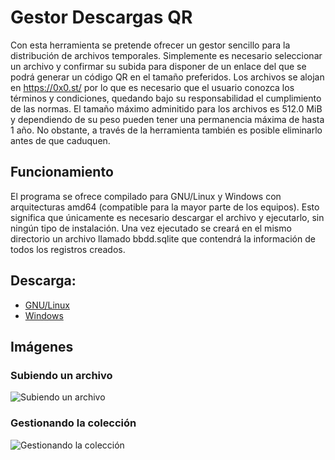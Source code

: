 # Gestor Descargas QR
Con esta herramienta se pretende ofrecer un gestor sencillo para la distribución de archivos temporales. Simplemente es necesario seleccionar un archivo y confirmar su subida para disponer de un enlace del que se podrá generar un código QR en el tamaño preferidos. Los archivos se alojan en https://0x0.st/ por lo que es necesario que el usuario conozca los términos y condiciones, quedando bajo su responsabilidad el cumplimiento de las normas.
El tamaño máximo adminitido para los archivos es 512.0 MiB y dependiendo de su peso pueden tener una permanencia máxima de hasta 1 año. No obstante, a través de la herramienta también es posible eliminarlo antes de que caduquen. 

## Funcionamiento
El programa se ofrece compilado para GNU/Linux y Windows con arquitecturas amd64 (compatible para la mayor parte de los equipos). Esto significa que únicamente es necesario descargar el archivo y ejecutarlo, sin ningún tipo de instalación. Una vez ejecutado se creará en el mismo directorio un archivo llamado bbdd.sqlite que contendrá la información de todos los registros creados.

## Descarga:
- [GNU/Linux](https://github.com/antikorps/gestor_descargas_qr/raw/main/bin/linux/gestor_descargas_qr-amd64-linux-amd64)
- [Windows](https://github.com/antikorps/gestor_descargas_qr/raw/main/bin/windows/gestor_descargas_qr-amd64.exe)

## Imágenes
### Subiendo un archivo
![Subiendo un archivo](https://i.imgur.com/dcCvKZH.png "Subiendo un archivo")
### Gestionando la colección
![Gestionando la colección](https://i.imgur.com/UUQi2Zf.png "Gestionando la colección")
